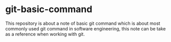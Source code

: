 # git-basic-command
This repository is about a note of basic git command which is about most commonly used git command in software engineering, this note can be take as a reference when working with git.

